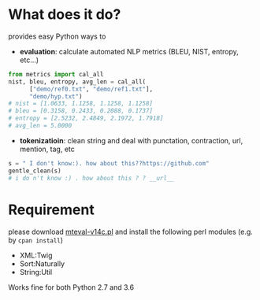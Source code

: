 # What does it do?
provides easy Python ways to
*  **evaluation**: calculate automated NLP metrics (BLEU, NIST, entropy, etc...)
```python
from metrics import cal_all
nist, bleu, entropy, avg_len = cal_all(
	  ["demo/ref0.txt", "demo/ref1.txt"], 
	  "demo/hyp.txt")
# nist = [1.0633, 1.1258, 1.1258, 1.1258]
# bleu = [0.3158, 0.2433, 0.2088, 0.1737]
# entropy = [2.5232, 2.4849, 2.1972, 1.7918]
# avg_len = 5.0000
```
* **tokenizatioin**: clean string and deal with punctation, contraction, url, mention, tag, etc
```python
s = " I don't know:). how about this??https://github.com"
gentle_clean(s)
# i do n't know :) . how about this ? ? __url__
```

# Requirement
please download [mteval-v14c.pl](https://goo.gl/YUFajQ) and install the following perl modules (e.g. by `cpan install`)
* XML:Twig
* Sort:Naturally
* String:Util 

Works fine for both Python 2.7 and 3.6
